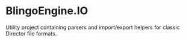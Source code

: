# BlingoEngine.IO

Utility project containing parsers and import/export helpers for classic Director file formats.

